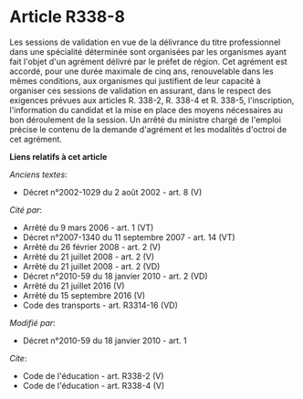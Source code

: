 # Article R338-8

Les sessions de validation en vue de la délivrance du titre professionnel dans une spécialité déterminée sont organisées par
les organismes ayant fait l'objet d'un agrément délivré par le préfet de région. Cet agrément est accordé, pour une durée
maximale de cinq ans, renouvelable dans les mêmes conditions, aux organismes qui justifient de leur capacité à organiser ces
sessions de validation en assurant, dans le respect des exigences prévues aux articles R. 338-2, R. 338-4 et R. 338-5,
l'inscription, l'information du candidat et la mise en place des moyens nécessaires au bon déroulement de la session. Un
arrêté du ministre chargé de l'emploi précise le contenu de la demande d'agrément et les modalités d'octroi de cet agrément.

**Liens relatifs à cet article**

_Anciens textes_:

  - Décret n°2002-1029 du 2 août 2002 - art. 8 (V)

_Cité par_:

  - Arrêté du 9 mars 2006 - art. 1 (VT)
  - Décret n°2007-1340 du 11 septembre 2007 - art. 14 (VT)
  - Arrêté du 26 février 2008 - art. 2 (V)
  - Arrêté du 21 juillet 2008 - art. 2 (V)
  - Arrêté du 21 juillet 2008 - art. 2 (VD)
  - Décret n°2010-59 du 18 janvier 2010 - art. 2 (VD)
  - Arrêté du 21 juillet 2016 (V)
  - Arrêté du 15 septembre 2016 (V)
  - Code des transports - art. R3314-16 (VD)

_Modifié par_:

  - Décret n°2010-59 du 18 janvier 2010 - art. 1

_Cite_:

  - Code de l'éducation - art. R338-2 (V)
  - Code de l'éducation - art. R338-4 (V)
